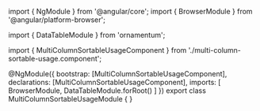 import { NgModule } from '@angular/core';
import { BrowserModule } from '@angular/platform-browser';

import { DataTableModule } from 'ornamentum';

import { MultiColumnSortableUsageComponent } from './multi-column-sortable-usage.component';

@NgModule({
  bootstrap: [MultiColumnSortableUsageComponent],
  declarations: [MultiColumnSortableUsageComponent],
  imports: [
      BrowserModule, 
      DataTableModule.forRoot()
    ]
})
export class MultiColumnSortableUsageModule {
}
